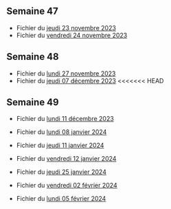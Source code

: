 ## Semaine 47

- Fichier du [jeudi 23 novembre 2023](./3eme1/2023-11-23_3eme1.pdf)
- Fichier du [vendredi 24 novembre 2023](./3eme1/2023-11-24_3eme1.pdf)


## Semaine 48 
 
- Fichier du [lundi 27 novembre 2023](./3eme1/2023-11-27_3eme1.pdf)
- Fichier du [jeudi 07 décembre 2023](./3eme1/2023-12-07_3eme1.pdf)
<<<<<<< HEAD


## Semaine 49

- Fichier du [lundi 11 décembre 2023](./3eme1/2023-12-11_3eme1.pdf)

- Fichier du [lundi 08 janvier 2024](./3eme1/2024-01-08_3eme1.pdf)
- Fichier du [jeudi 11 janvier 2024](./3eme1/2024-01-11_3eme1.pdf)
- Fichier du [vendredi 12 janvier 2024](./3eme1/2024-01-12_3eme1.pdf)
- Fichier du [jeudi 25 janvier 2024](./3eme1/2024-01-25_3eme1.pdf)
- Fichier du [vendredi 02 février 2024](./3eme1/2024-02-02_3eme1.pdf)
- Fichier du [lundi 05 février 2024](./3eme1/2024-02-05_3eme1.pdf)
